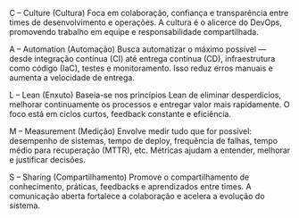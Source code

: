C – Culture (Cultura)
Foca em colaboração, confiança e transparência entre times de desenvolvimento e operações. A cultura é o alicerce do DevOps, promovendo trabalho em equipe e responsabilidade compartilhada.

A – Automation (Automação)
Busca automatizar o máximo possível — desde integração contínua (CI) até entrega contínua (CD), infraestrutura como código (IaC), testes e monitoramento. Isso reduz erros manuais e aumenta a velocidade de entrega.

L – Lean (Enxuto)
Baseia-se nos princípios Lean de eliminar desperdícios, melhorar continuamente os processos e entregar valor mais rapidamente. O foco está em ciclos curtos, feedback constante e eficiência.

M – Measurement (Medição)
Envolve medir tudo que for possível: desempenho de sistemas, tempo de deploy, frequência de falhas, tempo médio para recuperação (MTTR), etc. Métricas ajudam a entender, melhorar e justificar decisões.

S – Sharing (Compartilhamento)
Promove o compartilhamento de conhecimento, práticas, feedbacks e aprendizados entre times. A comunicação aberta fortalece a colaboração e acelera a evolução do sistema.
